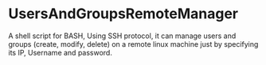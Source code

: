 # UsersAndGroupsRemoteManager
A shell script for BASH, Using SSH protocol, it can manage users and groups (create, modify, delete) on a remote linux machine just by specifying its IP, Username and password.
